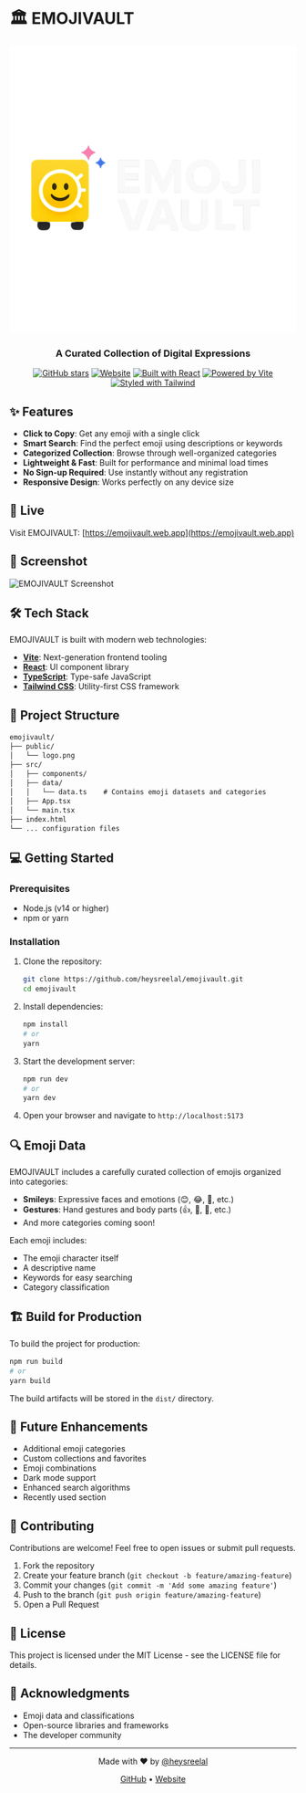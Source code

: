 # 🏛️ EMOJIVAULT

<div align="center">
  <img src="./public/logo.png" alt="EMOJIVAULT Logo" />
  <h3>A Curated Collection of Digital Expressions</h3>
  
  [![GitHub stars](https://img.shields.io/github/stars/heysreelal/emojivault?style=social)](https://github.com/heysreelal/emojivault)
  [![Website](https://img.shields.io/badge/Website-emojivault.web.app-blue)](https://emojivault.web.app)
  [![Built with React](https://img.shields.io/badge/Built_with-React-61DAFB?logo=react&logoColor=white)](https://reactjs.org/)
  [![Powered by Vite](https://img.shields.io/badge/Powered_by-Vite-646CFF?logo=vite&logoColor=white)](https://vitejs.dev/)
  [![Styled with Tailwind](https://img.shields.io/badge/Styled_with-Tailwind-06B6D4?logo=tailwindcss&logoColor=white)](https://tailwindcss.com/)
</div>

## ✨ Features

- **Click to Copy**: Get any emoji with a single click
- **Smart Search**: Find the perfect emoji using descriptions or keywords
- **Categorized Collection**: Browse through well-organized categories
- **Lightweight & Fast**: Built for performance and minimal load times
- **No Sign-up Required**: Use instantly without any registration
- **Responsive Design**: Works perfectly on any device size

## 🚀 Live

Visit EMOJIVAULT: [https://emojivault.web.app](https://emojivault.web.app)

## 📸 Screenshot

![EMOJIVAULT Screenshot](/path/to/screenshot.png)

## 🛠️ Tech Stack

EMOJIVAULT is built with modern web technologies:

- **[Vite](https://vitejs.dev/)**: Next-generation frontend tooling
- **[React](https://reactjs.org/)**: UI component library
- **[TypeScript](https://www.typescriptlang.org/)**: Type-safe JavaScript
- **[Tailwind CSS](https://tailwindcss.com/)**: Utility-first CSS framework

## 🧩 Project Structure

```
emojivault/
├── public/
│   └── logo.png
├── src/
│   ├── components/
│   ├── data/
│   │   └── data.ts    # Contains emoji datasets and categories
│   ├── App.tsx
│   └── main.tsx
├── index.html
└── ... configuration files
```

## 💻 Getting Started

### Prerequisites

- Node.js (v14 or higher)
- npm or yarn

### Installation

1. Clone the repository:
   ```bash
   git clone https://github.com/heysreelal/emojivault.git
   cd emojivault
   ```

2. Install dependencies:
   ```bash
   npm install
   # or
   yarn
   ```

3. Start the development server:
   ```bash
   npm run dev
   # or
   yarn dev
   ```

4. Open your browser and navigate to `http://localhost:5173`

## 🔍 Emoji Data

EMOJIVAULT includes a carefully curated collection of emojis organized into categories:

- **Smileys**: Expressive faces and emotions (😊, 😂, 🥰, etc.)
- **Gestures**: Hand gestures and body parts (👍, 🙌, 🫶, etc.)
- And more categories coming soon!

Each emoji includes:
- The emoji character itself
- A descriptive name
- Keywords for easy searching
- Category classification

## 🏗️ Build for Production

To build the project for production:

```bash
npm run build
# or
yarn build
```

The build artifacts will be stored in the `dist/` directory.

## 🔮 Future Enhancements

- Additional emoji categories
- Custom collections and favorites
- Emoji combinations
- Dark mode support
- Enhanced search algorithms
- Recently used section

## 🤝 Contributing

Contributions are welcome! Feel free to open issues or submit pull requests.

1. Fork the repository
2. Create your feature branch (`git checkout -b feature/amazing-feature`)
3. Commit your changes (`git commit -m 'Add some amazing feature'`)
4. Push to the branch (`git push origin feature/amazing-feature`)
5. Open a Pull Request

## 📝 License

This project is licensed under the MIT License - see the LICENSE file for details.

## 👏 Acknowledgments

- Emoji data and classifications
- Open-source libraries and frameworks
- The developer community

---

<div align="center">
  <p>Made with ❤️ by <a href="https://github.com/heysreelal">@heysreelal</a></p>
  <p>
    <a href="https://github.com/heysreelal/emojivault">GitHub</a> •
    <a href="https://emojivault.web.app">Website</a>
  </p>
</div>